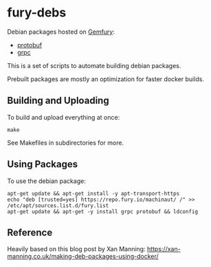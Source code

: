 # fury-debs

Debian packages hosted on [Gemfury](https://gemfury.com):

 - [protobuf](https://gemfury.com/machinaut/deb:protobuf)
 - [grpc](https://gemfury.com/machinaut/deb:grpc)

This is a set of scripts to automate building debian packages.

Prebuilt packages are mostly an optimization for faster docker builds.

## Building and Uploading

To build and upload everything at once:

    make

See Makefiles in subdirectories for more.

## Using Packages

To use the debian package:

    apt-get update && apt-get install -y apt-transport-https
    echo "deb [trusted=yes] https://repo.fury.io/machinaut/ /" >> /etc/apt/sources.list.d/fury.list
    apt-get update && apt-get -y install grpc protobuf && ldconfig

## Reference

Heavily based on this blog post by Xan Manning:
https://xan-manning.co.uk/making-deb-packages-using-docker/
